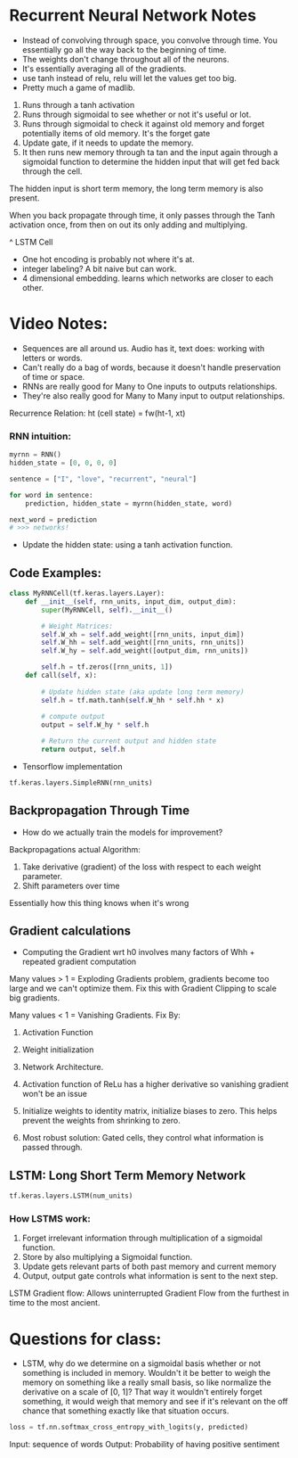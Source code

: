 # Recurrent Neural Network Notes
- Instead of convolving through space, you convolve through time. You essentially go all the way back to the beginning of time. 
- The weights don't change throughout all of the neurons. 
- It's essentially averaging all of the gradients. 
- use tanh instead of relu, relu will let the values get too big. 
- Pretty much a game of madlib. 


1. Runs through a tanh activation 
2. Runs through sigmoidal to see whether or not it's useful or lot. 
3. Runs through sigmoidal to check it against old memory and forget potentially items of old memory. It's the forget gate
4. Update gate, if it needs to update the memory. 
5. It then runs new memory through ta tan and the input again through a sigmoidal function to determine the hidden input that will get fed back through the cell. 

The hidden input is short term memory, the long term memory is also present. 

When you back propagate through time, it only passes through the Tanh activation once, from then on out its only adding and multiplying. 

^ LSTM Cell

- One hot encoding is probably not where it's at. 
- integer labeling? A bit naive but can work. 
- 4 dimensional embedding. learns which networks are closer to each other. 


# Video Notes: 
- Sequences are all around us. Audio has it, text does: working with letters or words. 
- Can't really do a bag of words, because it doesn't handle preservation of time or space. 
- RNNs are really good for Many to One inputs to outputs relationships. 
- They're also really good for Many to Many input to output relationships. 

Recurrence Relation: ht (cell state) = fw(ht-1, xt)

### RNN intuition: 
```py 
myrnn = RNN() 
hidden_state = [0, 0, 0, 0]

sentence = ["I", "love", "recurrent", "neural"]

for word in sentence: 
    prediction, hidden_state = myrnn(hidden_state, word)

next_word = prediction
# >>> networks!
``` 
- Update the hidden state: using a tanh activation function. 

## Code Examples: 
```py 
class MyRNNCell(tf.keras.layers.Layer):
    def __init__(self, rnn_units, input_dim, output_dim):
        super(MyRNNCell, self).__init__()

        # Weight Matrices: 
        self.W_xh = self.add_weight([rnn_units, input_dim])
        self.W_hh = self.add_weight([rnn_units, rnn_units])
        self.W_hy = self.add_weight([output_dim, rnn_units])

        self.h = tf.zeros([rnn_units, 1])
    def call(self, x):
        
        # Update hidden state (aka update long term memory)
        self.h = tf.math.tanh(self.W_hh * self.hh * x)
        
        # compute output
        output = self.W_hy * self.h

        # Return the current output and hidden state
        return output, self.h
```
- Tensorflow implementation
```py
tf.keras.layers.SimpleRNN(rnn_units)
```

## Backpropagation Through Time
- How do we actually train the models for improvement? 

Backpropagations actual Algorithm: 
1. Take derivative (gradient) of the loss with respect to each weight parameter. 
2. Shift parameters over time

Essentially how this thing knows when it's wrong 

## Gradient calculations 
- Computing the Gradient wrt h0 involves many factors of Whh + repeated gradient computation

Many values > 1 = Exploding Gradients problem, gradients become too large and we can't optimize them. Fix this with Gradient Clipping to scale big gradients. 


Many values < 1 = Vanishing Gradients. Fix By: 
1. Activation Function 
2. Weight initialization 
3. Network Architecture. 


1. Activation function of ReLu has a higher derivative so vanishing gradient won't be an issue 

2. Initialize weights to identity matrix, initialize biases to zero. This helps prevent the weights from shrinking to zero. 

3. Most robust solution: Gated cells, they control what information is passed through. 


## LSTM: Long Short Term Memory Network

```py
tf.keras.layers.LSTM(num_units)
```

### How LSTMS work: 
1. Forget irrelevant information through multiplication of a sigmoidal function. 
2. Store by also multiplying a Sigmoidal function.
3. Update gets relevant parts of both past memory and  current memory 
4. Output, output gate controls what information is sent to the next step.  

LSTM Gradient flow: Allows uninterrupted Gradient Flow
from the furthest in time to the most ancient. 


# Questions for class: 
- LSTM, why do we determine on a sigmoidal basis whether or not something is included in memory. Wouldn't it be better to weigh the memory on something like a really small basis, so like normalize the derivative on a scale of [0, 1]? That way it wouldn't entirely forget something, it would weigh that memory and see if it's relevant on the off chance that something exactly like that situation occurs. 

```py
loss = tf.nn.softmax_cross_entropy_with_logits(y, predicted)
```
Input: sequence of words
Output: Probability of having positive sentiment